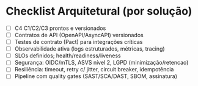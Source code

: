 # Checklist Arquitetural (por solução)
- [ ] C4 C1/C2/C3 prontos e versionados
- [ ] Contratos de API (OpenAPI/AsyncAPI) versionados
- [ ] Testes de contrato (Pact) para integrações críticas
- [ ] Observabilidade ativa (logs estruturados, métricas, tracing)
- [ ] SLOs definidos; health/readiness/liveness
- [ ] Segurança: OIDC/mTLS, ASVS nível 2, LGPD (minimização/retencao)
- [ ] Resiliência: timeout, retry c/ jitter, circuit breaker, idempotência
- [ ] Pipeline com quality gates (SAST/SCA/DAST, SBOM, assinatura)